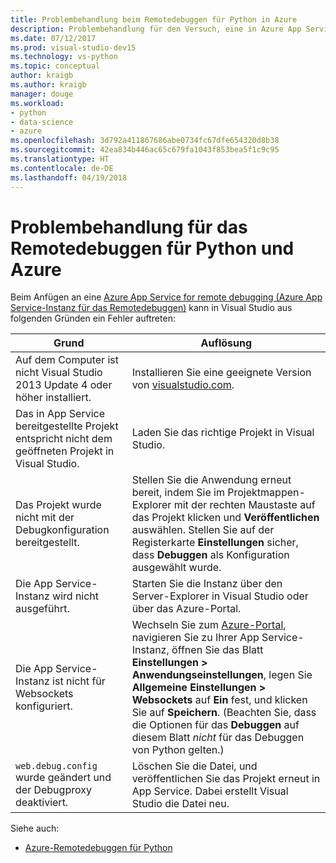 ```yaml
---
title: Problembehandlung beim Remotedebuggen für Python in Azure
description: Problembehandlung für den Versuch, eine in Azure App Service ausgeführte Python-Anwendung mithilfe von Visual Studio zu debuggen.
ms.date: 07/12/2017
ms.prod: visual-studio-dev15
ms.technology: vs-python
ms.topic: conceptual
author: kraigb
ms.author: kraigb
manager: douge
ms.workload:
- python
- data-science
- azure
ms.openlocfilehash: 3d792a411867686abe0734fc67dfe654320d8b38
ms.sourcegitcommit: 42ea834b446ac65c679fa1043f853bea5f1c9c95
ms.translationtype: HT
ms.contentlocale: de-DE
ms.lasthandoff: 04/19/2018
---
```

# <a name="remote-debugging-troubleshooter-for-python-and-azure"></a>Problembehandlung für das Remotedebuggen für Python und Azure

Beim Anfügen an eine [Azure App Service for remote debugging (Azure App Service-Instanz für das Remotedebuggen)](debugging-remote-python-code-on-azure.md) kann in Visual Studio aus folgenden Gründen ein Fehler auftreten:

| Grund | Auflösung |
| --- | --- |
| Auf dem Computer ist nicht Visual Studio 2013 Update 4 oder höher installiert. | Installieren Sie eine geeignete Version von [visualstudio.com](https://www.visualstudio.com/downloads/). | 
| Das in App Service bereitgestellte Projekt entspricht nicht dem geöffneten Projekt in Visual Studio. | Laden Sie das richtige Projekt in Visual Studio. |
| Das Projekt wurde nicht mit der Debugkonfiguration bereitgestellt. | Stellen Sie die Anwendung erneut bereit, indem Sie im Projektmappen-Explorer mit der rechten Maustaste auf das Projekt klicken und **Veröffentlichen** auswählen. Stellen Sie auf der Registerkarte **Einstellungen** sicher, dass **Debuggen** als Konfiguration ausgewählt wurde. |
| Die App Service-Instanz wird nicht ausgeführt. | Starten Sie die Instanz über den Server-Explorer in Visual Studio oder über das Azure-Portal. |
| Die App Service-Instanz ist nicht für Websockets konfiguriert. | Wechseln Sie zum [Azure-Portal](https://portal.azure.com), navigieren Sie zu Ihrer App Service-Instanz, öffnen Sie das Blatt **Einstellungen > Anwendungseinstellungen**, legen Sie **Allgemeine Einstellungen > Websockets** auf **Ein** fest, und klicken Sie auf **Speichern**. (Beachten Sie, dass die Optionen für das **Debuggen** auf diesem Blatt *nicht* für das Debuggen von Python gelten.) |
| `web.debug.config` wurde geändert und der Debugproxy deaktiviert. | Löschen Sie die Datei, und veröffentlichen Sie das Projekt erneut in App Service. Dabei erstellt Visual Studio die Datei neu. |

Siehe auch:

- [Azure-Remotedebuggen für Python](debugging-remote-python-code-on-azure.md)
